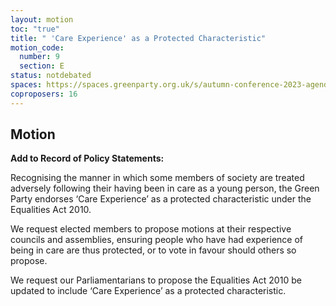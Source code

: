 ```yaml
---
layout: motion
toc: "true"
title: " 'Care Experience' as a Protected Characteristic"
motion_code:
  number: 9
  section: E
status: notdebated
spaces: https://spaces.greenparty.org.uk/s/autumn-conference-2023-agenda-forum/?contentId=145018&commentId=28123
coproposers: 16
---
```

## Motion


**Add to Record of Policy Statements:**

Recognising the manner in which some members of society are treated adversely following their having been in care as a young person, the Green Party endorses ‘Care Experience’ as a protected characteristic under the Equalities Act 2010.

We request elected members to propose motions at their respective councils and assemblies, ensuring people who have had experience of being in care are thus protected, or to vote in favour should others so propose.

We request our Parliamentarians to propose the Equalities Act 2010 be updated to include ‘Care Experience’ as a protected characteristic.
